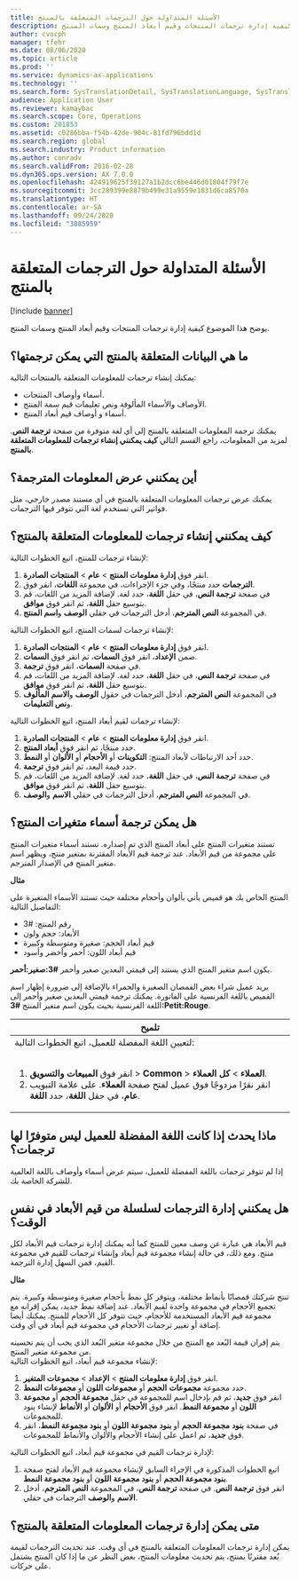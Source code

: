 ```yaml
---
title: الأسئلة المتداولة حول الترجمات المتعلقة بالمنتج
description: يوضح هذا الموضوع كيفية إدارة ترجمات المنتجات وقيم أبعاد المنتج وسمات المنتج.
author: cvocph
manager: tfehr
ms.date: 08/06/2020
ms.topic: article
ms.prod: ''
ms.service: dynamics-ax-applications
ms.technology: ''
ms.search.form: SysTranslationDetail, SysTranslationLanguage, SysTranslationList, EcoResProductListPage, EcoResProductVariants, EcoResProductDetailsExtended, EcoResProductCreate, EcoResProductDetails, RetailSizeGroupTable, RetailStyleGroupTable, RetailColorGroupTable, PCTranslationLanguageLookup, EcoResProductCategory
audience: Application User
ms.reviewer: kamaybac
ms.search.scope: Core, Operations
ms.custom: 201853
ms.assetid: c0286bba-f54b-42de-904c-81fd796bdd1d
ms.search.region: global
ms.search.industry: Product information
ms.author: conradv
ms.search.validFrom: 2016-02-28
ms.dyn365.ops.version: AX 7.0.0
ms.openlocfilehash: 424919625f39127a1b2dcc6be446d01804f79f7e
ms.sourcegitcommit: 3cc289399e8879b499e31a9559e1031d6ca8570a
ms.translationtype: HT
ms.contentlocale: ar-SA
ms.lasthandoff: 09/24/2020
ms.locfileid: "3885959"
---
```

# <a name="product-related-translations-faq"></a>الأسئلة المتداولة حول الترجمات المتعلقة بالمنتج

[!include [banner](../includes/banner.md)]

يوضح هذا الموضوع كيفية إدارة ترجمات المنتجات وقيم أبعاد المنتج وسمات المنتج. 

<a name="what-product-related-data-can-be-translated"></a>ما هي البيانات المتعلقة بالمنتج التي يمكن ترجمتها؟
--------------------------------------------

يمكنك إنشاء ترجمات للمعلومات المتعلقة بالمنتجات التالية:
-   أسماء وأوصاف المنتجات.
-   الأوصاف والأسماء المألوفة ونص تعليمات قيم سمة المنتج.
-   أسماء و أوصاف قيم أبعاد المنتج.

يمكنك ترجمة المعلومات المتعلقة بالمنتج إلى أي لغة متوفرة من صفحة **ترجمة النص**. لمزيد من المعلومات، راجع القسم التالي **كيف يمكنني إنشاء ترجمات للمعلومات المتعلقة بالمنتج**.

## <a name="where-can-i-view-the-translated-information"></a>أين يمكنني عرض المعلومات المترجمة؟
يمكنك عرض ترجمات المعلومات المتعلقة بالمنتج في أي مستند مصدر خارجي، مثل فواتير التي تستخدم لغة التي تتوفر فيها الترجمات.

## <a name="how-do-i-create-translations-for-product-related-information"></a>كيف يمكنني إنشاء ترجمات للمعلومات المتعلقة بالمنتج؟
لإنشاء ترجمات للمنتج، اتبع الخطوات التالية:
1.  انقر فوق **إدارة معلومات المنتج** &gt; **عام** &gt; **المنتجات الصادرة**.
2.  حدد منتجًا، وفي جزء الإجراءات‬، في مجموعة **اللغات**، انقر فوق **‎الترجمات**.
3.  في صفحة **ترجمة النص**، في حقل **اللغة**، حدد لغة. لإضافة المزيد من اللغات، قم بتوسيع حقل **اللغة**، ثم انقر فوق **موافق**.
4.  في المجموعة **النص المترجم‬**، أدخل الترجمات في حقلي **الوصف** و**اسم المنتج**.

لإنشاء ترجمات لسمات المنتج، اتبع الخطوات التالية:
1.  انقر فوق **إدارة معلومات المنتج** &gt; **عام** &gt; **المنتجات الصادرة**.
2.  ضمن **الإعداد**، انقر فوق **السمات**، ثم انقر فوق **السمات**.
3.  في صفحة **السمات**، انقر فوق **ترجمة**.
4.  في صفحة **ترجمة النص**، في حقل **اللغة**، حدد لغة. لإضافة المزيد من اللغات، قم بتوسيع حقل **اللغة**، ثم انقر فوق **موافق**.
5.  في المجموعة **النص المترجم**، أدخل الترجمات في حقول **الوصف** و**الاسم المألوف‬** و**نص التعليمات‬**.

لإنشاء ترجمات لقيم أبعاد المنتج، اتبع الخطوات التالية:
1.  انقر فوق **إدارة معلومات المنتج** &gt; **عام** &gt; **المنتجات الصادرة**.
2.  حدد منتجًا، ثم انقر فوق **أبعاد المنتج**.
3.  حدد أحد الارتباطات لأبعاد المنتج: **التكوينات** أو **الأحجام** أو **الألوان** أو **النمط**.
4.  حدد قيمة البعد، ثم انقر فوق **ترجمة**.
5.  في صفحة **ترجمة النص**، في حقل **اللغة**، حدد لغة. لإضافة المزيد من اللغات، قم بتوسيع حقل **اللغة**، ثم انقر فوق **موافق**.
6.  في المجموعة **النص المترجم**، أدخل الترجمات في حقلي **الاسم** و**الوصف**.

## <a name="can-the-names-of-product-variants-be-translated"></a>هل يمكن ترجمة أسماء متغيرات المنتج؟
تستند متغيرات المنتج على أبعاد المنتج الذي تم إصداره. تستند أسماء متغيرات المنتج على مجموعة من قيم الأبعاد. عند ترجمة قيم الأبعاد المقترنة بمتغير منتج، ويظهر اسم متغير المنتج في الإصدار المترجم.  

**مثال**  

المنتج الخاص بك هو قميص يأتي بألوان وأحجام مختلفة حيث تستند الأسماء المتغيرة على التفاصيل التالية:
-   رقم المنتج: \#3
-   الأبعاد: حجم ولون
-   قيم أبعاد الحجم: صغيرة ومتوسطة وكبيرة
-   قيم أبعاد اللون: أحمر وأخضر وأسود

يكون اسم متغير المنتج الذي يستند إلى قيمتي البعدين صغير وأحمر **\#3:صغير:أحمر**.  

يريد عميل شراء بعض القمصان الصغيرة والحمراء بالإضافة إلى ضرورة إظهار اسم القميص باللغة الفرنسية على الفاتورة. يمكنك ترجمة قيمتي البعدين صغير وأحمر إلى اللغة الفرنسية بحيث يكون اسم متغير المنتج **\#3:Petit:Rouge**.
<table>
<colgroup>
<col width="100%" />
</colgroup>
<thead>
<tr class="header">
<th><strong>تلميح</strong></th>
</tr>
</thead>
<tbody>
<tr class="odd">
<td>لتعيين اللغة المفضلة للعميل، اتبع الخطوات التالية:
<ol><br/><li>انقر فوق <strong>المبيعات والتسويق</strong> &gt; <strong>Common</strong> &gt; <strong>العملاء</strong> &gt; <strong>كل</strong> <strong>العملاء</strong>.</li>
<li>انقر نقرًا مزدوجًا فوق عميل لفتح صفحة <strong>العملاء</strong>. على علامة التبويب <strong>عام</strong>، في حقل <strong>اللغة</strong>، حدد <strong>اللغة</strong>.</li>
</ol></td>
</tr>
</tbody>
</table>

## <a name="what-happens-if-a-customer-has-a-preferred-language-for-which-no-translations-are-available"></a>ماذا يحدث إذا كانت اللغة المفضلة للعميل ليس متوفرًا لها ترجمات؟
إذا لم تتوفر ترجمات باللغة المفضلة للعميل، سيتم عرض أسماء وأوصاف باللغة العالمية للشركة الخاصة بك.

## <a name="can-i-manage-translations-for-a-series-of-dimension-values-at-the-same-time"></a>هل يمكنني إدارة الترجمات لسلسلة من قيم الأبعاد في نفس الوقت؟
قيم الأبعاد هي عبارة عن وصف معين للمنتج كما أنه يمكنك إدارة ترجمات قيم الأبعاد لكل منتج. ومع ذلك، في حالة إنشاء مجموعة قيم أبعاد وإنشاء ترجمات للقيم في مجموعة القيم، فمن السهل إدارة الترجمة.   

**مثال**  

تنتج شركتك قمصانًا بأنماط مختلفة، ويتوفر كل نمط بأحجام صغيرة ومتوسطة وكبيرة. يتم تجميع الأحجام في مجموعة واحدة لقيم الأبعاد. عند إضافة نمط جديد، يمكن إقرانه مع مجموعة قيم الأبعاد المستخدمة للأحجام، حيث تتوفر كل الأحجام للمنتج. يمكنك أيضا إضافة أو تغيير ترجمات الأحجام في مجموعة قيم أبعاد في أي وقت.  

يتم إقران قيمة البُعد مع المنتج من خلال مجموعة متغير البُعد الذي يجب أن يتم تحسينه من مجموعة متغير المنتج.   
لإنشاء مجموعة قيم أبعاد، اتبع الخطوات التالية:
1.  انقر فوق **إدارة معلومات المنتج** &gt; **الإعداد** &gt; **مجموعات المتغير**.
2.  حدد مجموعة **مجموعات** **الحجم** أو **مجموعات اللون‬** أو **مجموعات النمط**.
3.  انقر فوق **جديد**، ثم قم بإدخال اسم للمجموعة في حقل **مجموعة** **الحجم** أو **مجموعة اللون** أو **مجموعة النمط**. انقر فوق **الأحجام** أو **الألوان** أو  **الأنماط** لإنشاء بنود للمجموعات.
4.  في صفحة **بنود** **مجموعة الحجم** أو **بنود** **مجموعة** **اللون** أو **بنود مجموعة النمط**، انقر فوق **جديد**، ثم اعمل على إنشاء الأحجام والألوان والأنماط للمجموعات.

لإدارة ترجمات القيم في مجموعة قيم أبعاد، اتبع الخطوات التالية:
1.  اتبع الخطوات المذكورة في الإجراء السابق لإنشاء مجموعة قيم الأبعاد لفتح صفحة  **بنود مجموعة الحجم** أو **بنود مجموعة اللون** أو **بنود مجموعة النمط**.
2.  انقر فوق **ترجمة النص**. في صفحة **ترجمة النص**، في المجموعة **النص المترجم**، أدخل الترجمات في حقلي **‎الاسم** و**الوصف**.

## <a name="when-can-translations-of-product-related-information-be-managed"></a>متى يمكن إدارة ترجمات المعلومات المتعلقة بالمنتج؟
يمكن إدارة ترجمات المعلومات المتعلقة بالمنتج في أي وقت. عند تحديث الترجمات لقيمة بُعد مقترنًا بمنتج، يتم تحديث معلومات المنتج، بغض النظر عن ما إذا كان المنتج يشتمل على حركات.





